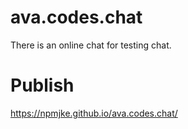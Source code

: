 # ava.codes.chat
There is an online chat for testing chat.

# Publish
https://npmjke.github.io/ava.codes.chat/
